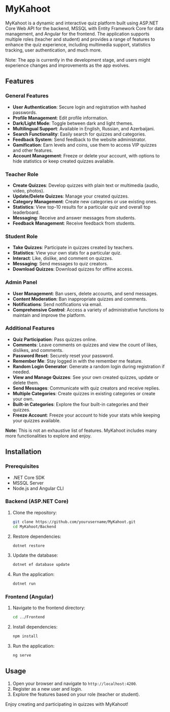 # MyKahoot

MyKahoot is a dynamic and interactive quiz platform built using ASP.NET Core Web API for the backend, MSSQL with Entity Framework Core for data management, and Angular for the frontend. The application supports multiple roles (teacher and student) and provides a range of features to enhance the quiz experience, including multimedia support, statistics tracking, user authentication, and much more.

Note: The app is currently in the development stage, and users might experience changes and improvements as the app evolves.

## Features

### General Features
- **User Authentication**: Secure login and registration with hashed passwords.
- **Profile Management**: Edit profile information.
- **Dark/Light Mode**: Toggle between dark and light themes.
- **Multilingual Support**: Available in English, Russian, and Azerbaijani.
- **Search Functionality**: Easily search for quizzes and categories.
- **Feedback System**: Send feedback to the website administrator.
- **Gamification**: Earn levels and coins, use them to access VIP quizzes and other features.
- **Account Management**: Freeze or delete your account, with options to hide statistics or keep created quizzes available.

### Teacher Role
- **Create Quizzes**: Develop quizzes with plain text or multimedia (audio, video, photos).
- **Update/Delete Quizzes**: Manage your created quizzes.
- **Category Management**: Create new categories or use existing ones.
- **Statistics**: View top-10 results for a particular quiz and overall top leaderboard.
- **Messaging**: Receive and answer messages from students.
- **Feedback Management**: Receive feedback from students.

### Student Role
- **Take Quizzes**: Participate in quizzes created by teachers.
- **Statistics**: View your own stats for a particular quiz.
- **Interact**: Like, dislike, and comment on quizzes.
- **Messaging**: Send messages to quiz creators.
- **Download Quizzes**: Download quizzes for offline access.

### Admin Panel
- **User Management**: Ban users, delete accounts, and send messages.
- **Content Moderation**: Ban inappropriate quizzes and comments.
- **Notifications**: Send notifications via email.
- **Comprehensive Control**: Access a variety of administrative functions to maintain and improve the platform.

### Additional Features
- **Quiz Participation**: Pass quizzes online.
- **Comments**: Leave comments on quizzes and view the count of likes, dislikes, and comments.
- **Password Reset**: Securely reset your password.
- **Remember Me**: Stay logged in with the remember me feature.
- **Random Login Generator**: Generate a random login during registration if needed.
- **View and Manage Quizzes**: See your own created quizzes, update or delete them.
- **Send Messages**: Communicate with quiz creators and receive replies.
- **Multiple Categories**: Create quizzes in existing categories or create your own.
- **Built-in Categories**: Explore the four built-in categories and their quizzes.
- **Freeze Account**: Freeze your account to hide your stats while keeping your quizzes available.

**Note:** This is not an exhaustive list of features. MyKahoot includes many more functionalities to explore and enjoy.

## Installation

### Prerequisites
- .NET Core SDK
- MSSQL Server
- Node.js and Angular CLI

### Backend (ASP.NET Core)
1. Clone the repository:
   ```bash
   git clone https://github.com/yourusername/MyKahoot.git
   cd MyKahoot/Backend
   ```
2. Restore dependencies:
   ```bash
   dotnet restore
   ```
3. Update the database:
   ```bash
   dotnet ef database update
   ```
4. Run the application:
   ```bash
   dotnet run
   ```

### Frontend (Angular)
1. Navigate to the frontend directory:
   ```bash
   cd ../Frontend
   ```
2. Install dependencies:
   ```bash
   npm install
   ```
3. Run the application:
   ```bash
   ng serve
   ```

## Usage
1. Open your browser and navigate to `http://localhost:4200`.
2. Register as a new user and login.
3. Explore the features based on your role (teacher or student).
 
Enjoy creating and participating in quizzes with MyKahoot!
